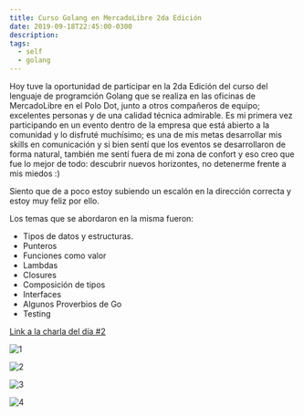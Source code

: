 ```yaml
---
title: Curso Golang en MercadoLibre 2da Edición
date: 2019-09-18T22:45:00-0300
description:
tags:
  - self
  - golang
---
```



Hoy tuve la oportunidad de participar en la 2da Edición del curso del lenguaje
de programción Golang que se realiza en las oficinas de MercadoLibre en el Polo
Dot, junto a otros compañeros de equipo; excelentes personas y de una calidad
técnica admirable. Es mi primera vez participando en un evento dentro de la
empresa que está abierto a la comunidad y lo disfruté muchísimo; es una de mis
metas desarrollar mis skills en comunicación y si bien sentí que los eventos se
desarrollaron de forma natural, también me sentí fuera de mi zona de confort y
eso creo que fue lo mejor de todo: descubrir nuevos horizontes, no detenerme
frente a mis miedos :)

Siento que de a poco estoy subiendo un escalón en la dirección correcta y estoy
muy feliz por ello.

Los temas que se abordaron en la misma fueron:

* Tipos de datos y estructuras.
* Punteros
* Funciones como valor
* Lambdas
* Closures
* Composición de tipos
* Interfaces
* Algunos Proverbios de Go
* Testing

[Link a la charla del día #2](https://go-talks.appspot.com/github.com/mercadolibre/golang-tutorial-public/go-talks/public_workshop_2019_spring/go-day2.slide#1)

![1](1.jpeg)

![2](2.jpeg)

![3](3.jpeg)

![4](4.jpeg)
